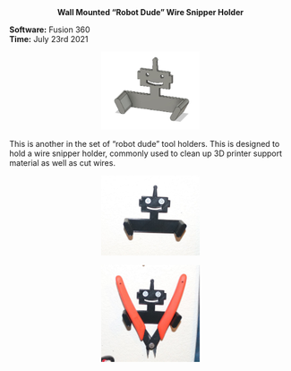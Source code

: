 <div align="center">
 <b>Wall Mounted “Robot Dude” Wire Snipper Holder</b>
</div>

**Software:** Fusion 360   
**Time:** July 23rd 2021

<p align="center">
 <img src="https://github.com/RohauerRobotics/project_timeline/blob/main/robot_dude_tool_holders/wire_snipper_holder/Fusion%20360%20Image.JPG" align="centre" width="35%" height="35%">
</p>

This is another in the set of “robot dude” tool holders. This is designed to hold a wire snipper holder, commonly used to clean up 3D printer support material as well as cut wires. 

<p align="center">
 <img src="https://github.com/RohauerRobotics/project_timeline/blob/main/robot_dude_tool_holders/wire_snipper_holder/Real%20Image%201.JPG" align="centre" width="35%" height="35%">
</p>

<p align="center">
 <img src="https://github.com/RohauerRobotics/project_timeline/blob/main/robot_dude_tool_holders/wire_snipper_holder/Real%20Image%202.JPG" align="centre" width="35%" height="35%">
</p>
